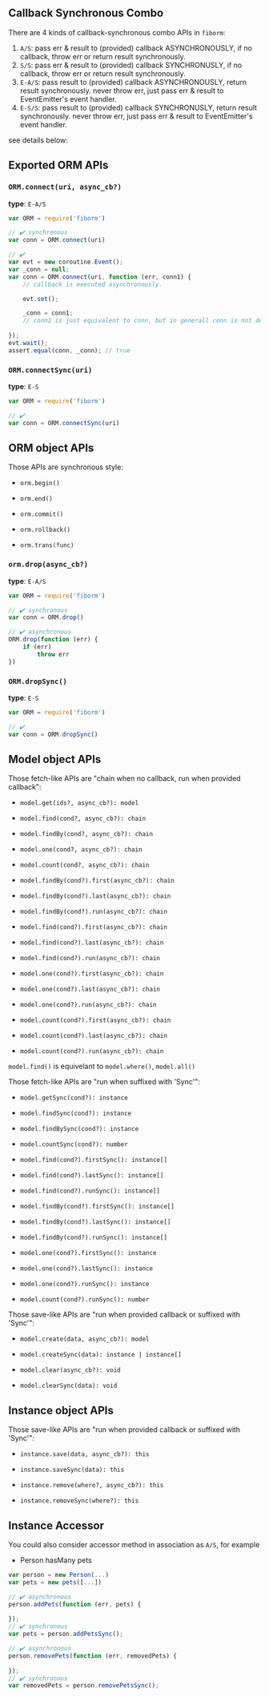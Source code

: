## Callback Synchronous Combo

There are 4 kinds of callback-synchronous combo APIs in `fiborm`: 

1. `A/S`: pass err & result to (provided) callback ASYNCHRONOUSLY, if no callback, throw err or return result synchronously.
2. `S/S`: pass err & result to (provided) callback SYNCHRONUSLY, if no callback, throw err or return result synchronously.
3. `E-A/S`: pass result to (provided) callback ASYNCHRONOUSLY, return result synchronously. never throw err, just pass err & result to EventEmitter's event handler.
4. `E-S/S`: pass result to (provided) callback SYNCHRONUSLY, return result synchronously. never throw err, just pass err & result to EventEmitter's event handler.

see details below:

## Exported ORM APIs

### `ORM.connect(uri, async_cb?)`

**type**: `E-A/S`

```javascript
var ORM = require('fiborm')

// ✔️ synchronous
var conn = ORM.connect(uri)

// ✔️
var evt = new coroutine.Event();
var _conn = null;
var conn = ORM.connect(uri, function (err, conn1) {
    // callback is executed asynchronously.

    evt.set();

    _conn = conn1;
    // conn1 is just equivalent to conn, but in generall conn is not defined when this line code being executed.
    
});
evt.wait();
assert.equal(conn, _conn); // true
```

### `ORM.connectSync(uri)`

**type**: `E-S`


```javascript
var ORM = require('fiborm')

// ✔️
var conn = ORM.connectSync(uri)
```

## ORM object APIs

Those APIs are synchronous style:

- `orm.begin()`
- `orm.end()`
- `orm.commit()`
- `orm.rollback()`

- `orm.trans(func)`

### `orm.drop(async_cb?)`

**type**: `E-A/S`

```javascript
var ORM = require('fiborm')

// ✔️ synchronous
var conn = ORM.drop()

// ✔️ asynchronous
ORM.drop(function (err) {
    if (err)
        throw err
})
```

### `ORM.dropSync()`

**type**: `E-S`


```javascript
var ORM = require('fiborm')

// ✔️
var conn = ORM.dropSync()
```

## Model object APIs

Those fetch-like APIs are "chain when no callback, run when provided callback":

- `model.get(ids?, async_cb?): model`
- `model.find(cond?, async_cb?): chain`
- `model.findBy(cond?, async_cb?): chain`
- `model.one(cond?, async_cb?): chain`
- `model.count(cond?, async_cb?): chain`

- `model.findBy(cond?).first(async_cb?): chain`
- `model.findBy(cond?).last(async_cb?): chain`
- `model.findBy(cond?).run(async_cb?): chain`

- `model.find(cond?).first(async_cb?): chain`
- `model.find(cond?).last(async_cb?): chain`
- `model.find(cond?).run(async_cb?): chain`

- `model.one(cond?).first(async_cb?): chain`
- `model.one(cond?).last(async_cb?): chain`
- `model.one(cond?).run(async_cb?): chain`

- `model.count(cond?).first(async_cb?): chain`
- `model.count(cond?).last(async_cb?): chain`
- `model.count(cond?).run(async_cb?): chain`

`model.find()` is equivelant to `model.where()`, `model.all()`

Those fetch-like APIs are "run when suffixed with 'Sync'":

- `model.getSync(cond?): instance`
- `model.findSync(cond?): instance`
- `model.findBySync(cond?): instance`
- `model.countSync(cond?): number`

- `model.find(cond?).firstSync(): instance[]`
- `model.find(cond?).lastSync(): instance[]`
- `model.find(cond?).runSync(): instance[]`

- `model.findBy(cond?).firstSync(): instance[]`
- `model.findBy(cond?).lastSync(): instance[]`
- `model.findBy(cond?).runSync(): instance[]`

- `model.one(cond?).firstSync(): instance`
- `model.one(cond?).lastSync(): instance`
- `model.one(cond?).runSync(): instance`

- `model.count(cond?).runSync(): number`

Those save-like APIs are "run when provided callback or suffixed with 'Sync'":

- `model.create(data, async_cb?): model`
- `model.createSync(data): instance | instance[]`

- `model.clear(async_cb?): void`
- `model.clearSync(data): void`

## Instance object APIs

Those save-like APIs are "run when provided callback or suffixed with 'Sync'":

- `instance.save(data, async_cb?): this`
- `instance.saveSync(data): this`

- `instance.remove(where?, async_cb?): this`
- `instance.removeSync(where?): this`

## Instance Accessor

You could also consider accessor method in association as `A/S`, for example

- Person hasMany pets

```javascript
var person = new Person(...)
var pets = new pets([...])

// ✔️ asynchronous
person.addPets(function (err, pets) {
    
});
// ✔️ synchronous
var pets = person.addPetsSync();

// ✔️ asynchronous
person.removePets(function (err, removedPets) {
    
});
// ✔️ synchronous
var removedPets = person.removePetsSync();
```